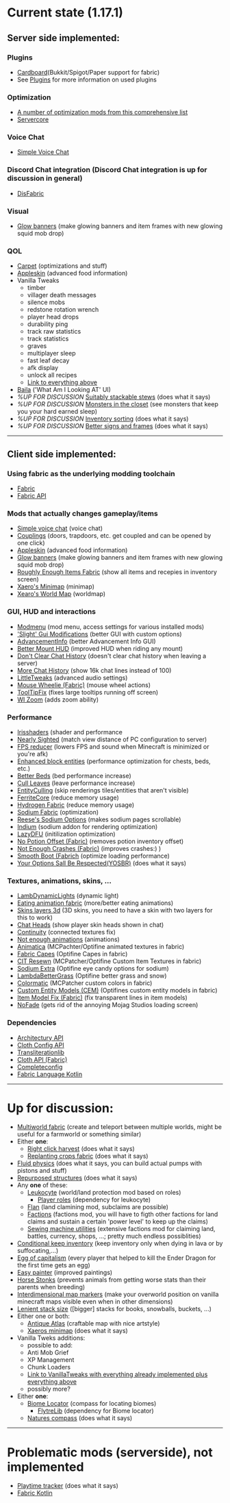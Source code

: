 # Current state (1.17.1)
## Server side implemented:
### Plugins
* [Cardboard](https://modrinth.com/mod/cardboard)(Bukkit/Spigot/Paper support for fabric)
* See [Plugins](Plugins.MD) for more information on used plugins
### Optimization
* [A number of optimization mods from this comprehensive list](https://gist.github.com/Obydux/55b967f5dcc00633fe895e5a473363d5)
* [Servercore](https://modrinth.com/mod/servercore)
### Voice Chat
* [Simple Voice Chat](https://www.curseforge.com/minecraft/mc-mods/simple-voice-chat)
### Discord Chat integration (Discord Chat integration is up for discussion in general)
* [DisFabric](https://www.curseforge.com/minecraft/mc-mods/disfabric)
### Visual
* [Glow banners](https://www.curseforge.com/minecraft/mc-mods/glow-banners) (make glowing banners and item frames with new glowing squid mob drop)
### QOL
* [Carpet](https://www.curseforge.com/minecraft/mc-mods/carpet) (optimizations and stuff)
* [Appleskin](https://www.curseforge.com/minecraft/mc-mods/appleskin) (advanced food information)
* Vanilla Tweaks
	* timber
	* villager death messages
	* silence mobs
	* redstone rotation wrench
	* player head drops
	* durability ping
	* track raw statistics
	* track statistics
	* graves
	* multiplayer sleep
	* fast leaf decay
	* afk display
	* unlock all recipes 
	* [Link to everything above](https://vanillatweaks.net/share#AT7Z00)
* [Baila](https://github.com/TheEpicBlock/baila) ('What Am I Looking AT' UI)
* *%UP FOR DISCUSSION* [Suitably stackable stews](https://www.curseforge.com/minecraft/mc-mods/suitably-stackable-stew) (does what it says)
* *%UP FOR DISCUSSION* [Monsters in the closet](https://www.curseforge.com/minecraft/mc-mods/monsters-in-the-closet) (see monsters that keep you your hard earned sleep)
* *%UP FOR DISCUSSION* [Inventory sorting](https://www.curseforge.com/minecraft/mc-mods/inventory-sorting) (does what it says)
* *%UP FOR DISCUSSION* [Better signs and frames](https://www.curseforge.com/minecraft/mc-mods/better-signs-and-frames) (does what it says)
---
## Client side implemented:
### Using fabric as the underlying modding toolchain
* [Fabric](https://fabricmc.net/)
* [Fabric API](https://www.curseforge.com/minecraft/mc-mods/fabric-api)
### Mods that actually changes gameplay/items
* [Simple voice chat](https://www.curseforge.com/minecraft/mc-mods/simple-voice-chat) (voice chat)
* [Couplings](https://www.curseforge.com/minecraft/mc-mods/couplings) (doors, trapdoors, etc. get coupled and can be opened by one click)
* [Appleskin](https://www.curseforge.com/minecraft/mc-mods/appleskin) (advanced food information)
* [Glow banners](https://www.curseforge.com/minecraft/mc-mods/glow-banners) (make glowing banners and item frames with new glowing squid mob drop)
* [Roughly Enough Items Fabric](https://www.curseforge.com/minecraft/mc-mods/roughly-enough-items) (show all items and recepies in inventory screen)
* [Xaero's Minimap](https://www.curseforge.com/minecraft/mc-mods/xaeros-minimap) (minimap)
* [Xearo's World Map](https://www.curseforge.com/minecraft/mc-mods/xaeros-world-map) (worldmap)
### GUI, HUD and interactions
* [Modmenu](https://www.curseforge.com/minecraft/mc-mods/modmenu) (mod menu, access settings for various installed mods)
* ['Slight' Gui Modifications](https://www.curseforge.com/minecraft/mc-mods/slight-gui-modifications) (better GUI with custom options)
* [AdvancementInfo](https://www.curseforge.com/minecraft/mc-mods/advancementinfo) (better Advancement Info GUI)
* [Better Mount HUD](https://www.curseforge.com/minecraft/mc-mods/better-mount-hud) (improved HUD when riding any mount)
* [Don't Clear Chat History](https://www.curseforge.com/minecraft/mc-mods/dont-clear-chat-history) (doesn't clear chat history when leaving a server)
* [More Chat History](https://www.curseforge.com/minecraft/mc-mods/more-chat-history) (show 16k chat lines instead of 100)
* [LittleTweaks](https://github.com/ImUrX/littletweaks) (advanced audio settings)
* [Mouse Wheelie (Fabric)](https://www.curseforge.com/minecraft/mc-mods/mouse-wheelie) (mouse wheel actions)
* [ToolTipFix](https://www.curseforge.com/minecraft/mc-mods/tooltipfix) (fixes large tooltips running off screen)
* [WI Zoom](https://www.curseforge.com/minecraft/mc-mods/wi-zoom) (adds zoom ability)
### Performance
* [Irisshaders](https://www.curseforge.com/minecraft/mc-mods/irisshaders) (shader and performance
* [Nearly Sighted](https://www.curseforge.com/minecraft/mc-mods/near-sightedly) (match view distance of PC configuration to server)
* [FPS reducer](https://www.curseforge.com/minecraft/mc-mods/fps-reducer) (lowers FPS and sound when Minecraft is minimized or you're afk)
* [Enhanced block entities](https://www.curseforge.com/minecraft/mc-mods/enhanced-block-entities) (performance optimization for chests, beds, etc.)
* [Better Beds](https://www.curseforge.com/minecraft/mc-mods/better-beds) (bed performance increase)
* [Cull Leaves](https://www.curseforge.com/minecraft/mc-mods/cull-leaves) (leave performance increase)
* [EntityCulling](https://github.com/tr7zw/EntityCulling) (skip renderings tiles/entities that aren't visible)
* [FerriteCore](https://www.curseforge.com/minecraft/mc-mods/ferritecore-fabric) (reduce memory usage)
* [Hydrogen Fabric](https://github.com/CaffeineMC/hydrogen-fabric) (reduce memory usage)
* [Sodium Fabric](https://github.com/CaffeineMC/sodium-fabric) (optimization)
* [Reese's Sodium Options](https://www.curseforge.com/minecraft/mc-mods/reeses-sodium-options) (makes sodium pages scrollable)
* [Indium](https://modrinth.com/mod/indium) (sodium addon for rendering optimization)
* [LazyDFU](https://www.curseforge.com/minecraft/mc-mods/lazydfu) (initilization optimization)
* [No Potion Offset (Fabric)](https://www.curseforge.com/minecraft/mc-mods/no-potion-offset) (removes potion inventory offset)
* [Not Enough Crashes (Fabric)](https://www.curseforge.com/minecraft/mc-mods/not-enough-crashes) (improves crashes:) )
* [Smooth Boot (Fabrich](https://www.curseforge.com/minecraft/mc-mods/smooth-boot) (optimize loading performance)
* [Your Options Sall Be Respected(YOSBR)](https://www.curseforge.com/minecraft/mc-mods/yosbr) (does what it says)
### Textures, animations, skins, ...
* [LambDynamicLights](https://www.curseforge.com/minecraft/mc-mods/lambdynamiclights) (dynamic light)
* [Eating animation fabric](https://www.curseforge.com/minecraft/mc-mods/eating-animation-fabric) (more/better eating animations)
* [Skins layers 3d](https://www.curseforge.com/minecraft/mc-mods/skin-layers-3d) (3D skins, you need to have a skin with two layers for this to work)
* [Chat Heads](https://www.curseforge.com/minecraft/mc-mods/chat-heads) (show player skin heads shown in chat)
* [Continuity](https://www.curseforge.com/minecraft/mc-mods/continuity) (connected textures fix)
* [Not enough animations](https://www.curseforge.com/minecraft/mc-mods/not-enough-animations) (animations)
* [Animatica](https://www.curseforge.com/minecraft/mc-mods/animatica) (MCPachter/Optifine animated textures in fabric)
* [Fabric Capes](https://www.curseforge.com/minecraft/mc-mods/capes) (Optifine Capes in fabric)
* [CIT Resewn](https://www.curseforge.com/minecraft/mc-mods/cit-resewn) (MCPatcher/Optifine Custom Item Textures in fabric)
* [Sodium Extra](https://www.curseforge.com/minecraft/mc-mods/sodium-extra) (Optifine eye candy options for sodium)
* [LambdaBetterGrass](https://modrinth.com/mod/lambdabettergrass) (Optifine better grass and snow)
* [Colormatic](https://github.com/kvverti/colormatic) (MCPatcher custom colors in fabric)
* [Custom Entity Models (CEM)](https://www.curseforge.com/minecraft/mc-mods/custom-entity-models-cem) (Optifines custom entity models in fabric)
* [Item Model Fix (Fabric)](https://www.curseforge.com/minecraft/mc-mods/item-model-fix) (fix transparent lines in item models)
* [NoFade](https://www.curseforge.com/minecraft/mc-mods/no-fade) (gets rid of the annoying Mojag Studios loading screen)
### Dependencies
* [Architectury API](https://www.curseforge.com/minecraft/mc-mods/architectury-fabric)
* [Cloth Config API](https://www.curseforge.com/minecraft/mc-mods/cloth-config)
* [Transliterationlib](https://www.curseforge.com/minecraft/mc-mods/transliterationlib)
* [Cloth API (Fabric)](https://www.curseforge.com/minecraft/mc-mods/cloth-api)
* [Completeconfig](https://www.curseforge.com/minecraft/mc-mods/completeconfig)
* [Fabric Language Kotlin](https://www.curseforge.com/minecraft/mc-mods/fabric-language-kotlin)
---
# Up for discussion:
* [Multiworld fabric](https://www.curseforge.com/minecraft/mc-mods/multiworld-fabric) (create and teleport between multiple worlds, might be useful for a farmworld or something similar)
* Either **one**:
	* [Right click harvest](https://modrinth.com/mod/rch) (does what it says)
	* [Replanting crops fabric](https://www.curseforge.com/minecraft/mc-mods/replanting-crops-fabric) (does what it says)
* [Fluid physics](https://www.curseforge.com/minecraft/mc-mods/fluid-physics) (does what it says, you can build actual pumps with pistons and stuff)
* [Repurposed structures](https://www.curseforge.com/minecraft/mc-mods/repurposed-structures) (does what it says)
* Any **one** of these:
	* [Leukocyte](https://github.com/NucleoidMC/leukocyte) (world/land protection mod based on roles)
	  * [Player roles](https://github.com/NucleoidMC/player-roles) (dependency for leukocyte)
	* [Flan](https://github.com/Flemmli97/Flan) (land clamining mod, subclaims are possible)
	* [Factions](https://github.com/ickerio/factions) (factions mod, you will have to figth other factions for land claims and sustain a certain 'power level' to keep up the claims)
	* [Sewing machine utilities](https://www.curseforge.com/minecraft/mc-mods/sewing-machine-utilities) (extensive factions mod for claiming land, battles, currency, shops, ...; pretty much endless possiblities)
* [Conditional keep inventory](https://www.curseforge.com/minecraft/mc-mods/conditional-keep-inventory) (keep inventory only when dying in lava or by suffocating,...)
* [Egg of capitalism](https://modrinth.com/mod/egg-of-capitalism) (every player that helped to kill the Ender Dragon for the first time gets an egg)
* [Easy painter](https://github.com/aws404/easy-painter) (improved paintings)
* [Horse Stonks](https://www.curseforge.com/minecraft/mc-mods/horse-stonks) (prevents animals from getting worse stats than their parents when breeding)
* [Interdimensional map markers](https://www.curseforge.com/minecraft/mc-mods/interdimensional-map-markers) (make your overworld position on vanilla minecraft maps visible even when in other dimensions)
* [Lenient stack size](https://www.curseforge.com/minecraft/mc-mods/lenient-stack-size) ([bigger] stacks for books, snowballs, buckets, ...)
* Either one or both:
	* [Antique Atlas](https://www.curseforge.com/minecraft/mc-mods/antique-atlas) (craftable map with nice artstyle)
	* [Xaeros minimap](https://www.curseforge.com/minecraft/mc-mods/xaeros-minimap)  (does what it says)
* Vanilla Tweks additions:
	* possible to add: 
	* Anti Mob Grief
	* XP Management
	* Chunk Loaders
	* [Link to VanillaTweaks with everything already implemented plus everything above](https://vanillatweaks.net/share#AT7Z00)
	* possibly more?
* Either **one**:
	* [Biome Locator](https://www.curseforge.com/minecraft/mc-mods/biome-locator) (compass for locating biomes)
		* [FlytreLib](https://www.curseforge.com/minecraft/mc-mods/lib) (dependency for Biome locator)
	* [Natures compass](https://www.curseforge.com/minecraft/mc-mods/natures-compass)  (does what it says)
---
# Problematic mods (serverside), not implemented
* [Playtime tracker](https://github.com/SpaceClouds42/PlaytimeTracker) (does what it says)
* [Fabric Kotlin](https://www.curseforge.com/minecraft/mc-mods/fabric-language-kotlin)
